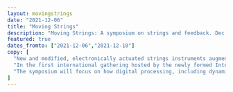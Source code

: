 ```yaml
---
layout: movingstrings
date: "2021-12-06"
title: "Moving Strings"
description: "Moving Strings: A symposium on strings and feedback. Dec 6-10, Reykjavík, Iceland."
featured: true
dates_fromto: ["2021-12-06","2021-12-10"]
copy: [
  "New and modified, electronically actuated strings instruments augmented with code and AI.",
  "In the first international gathering hosted by the newly formed Intelligent Instruments Lab, at the Iceland University of the Arts, we bring together musicians and instrument makers who are using contemporary technologies to rethink how we play strings.",
  "The symposium will focus on how digital processing, including dynamical systems and AI, can augment the nature of the string, a technical element we have used in our instruments for thousands of years. We seek to ask how new digital technologies change our interaction with strings and string instruments in general."
]
---
```


